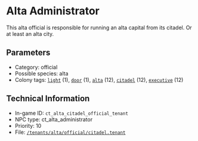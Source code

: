 # Alta Administrator

This alta official is responsible for running an alta capital from its citadel. Or at least an alta city.

## Parameters

- Category: official
- Possible species: alta
- Colony tags: [`light`](https://ceterai.github.io/MyEnternia/Wiki/Tags/Light) (1), [`door`](https://ceterai.github.io/MyEnternia/Wiki/Tags/Door) (1), [`alta`](https://ceterai.github.io/MyEnternia/Wiki/Tags/Alta) (12), [`citadel`](https://ceterai.github.io/MyEnternia/Wiki/Tags/Citadel) (12), [`executive`](https://ceterai.github.io/MyEnternia/Wiki/Tags/Executive) (12)

## Technical Information

- In-game ID: `ct_alta_citadel_official_tenant`
- NPC type: ct_alta_administrator
- Priority: 10
- File: [`/tenants/alta/official/citadel.tenant`](https://github.com/Ceterai/Enternia/blob/main/tenants/alta/official/citadel.tenant)
